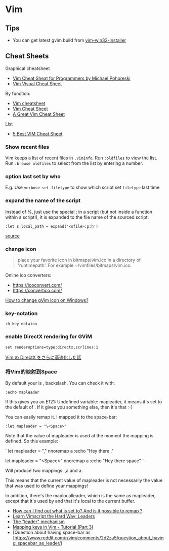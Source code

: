 # Vim

## Tips

* You can get latest gvim build from [vim-win32-installer](https://github.com/vim/vim-win32-installer/)

## Cheat Sheets

Graphical cheatsheet

* [Vim Cheat Sheat for Programmers by Michael Pohoreski](http://michael.peopleofhonoronly.com/vim/)
* [Vim Visual Cheat Sheet](https://hamwaves.com/vim.tutorial/en/index.html)

By function:

* [Vim cheatsheet](https://devhints.io/vim)
* [Vim Cheat Sheet](https://vim.rtorr.com/)
* [A Great Vim Cheat Sheet](http://vimsheet.com/)

List

* [5 Best VIM Cheat Sheet](https://rumorscity.com/2014/08/16/5-best-vim-cheat-sheet/)


### Show recent files

Vim keeps a list of recent files in `.viminfo`. Run `:oldfiles` to view the list. Run `:browse oldfiles` to select from the list by entering a number.

### option last set by who

E.g. Use `verbose set filetype` to show which script set `filetype` last time

### expand the name of the script

Instead of %, just use the special <sfile>; in a script (but not inside a function within a script!), it is expanded to the file name of the sourced script:

`:let s:local_path = expand('<sfile>:p:h')`

[source](https://stackoverflow.com/questions/13976270/get-path-of-current-file-being-sourced)

### change icon

> place your favorite icon in bitmaps/vim.ico in a directory of 'runtimepath'.  For example ~/vimfiles/bitmaps/vim.ico.

Online ico converters:

* https://icoconvert.com/
* https://convertico.com/

[How to change gVim icon on Windows?](https://vi.stackexchange.com/questions/16562/how-to-change-gvim-icon-on-windows)


### key-notation

`:h key-notaion`

### enable DirectX rendering for GViM

```
set renderoptions=type:directx,scrlines:1
```

[Vim の DirectX をさらに高速化した話](https://qiita.com/k-takata/items/9e16212acbc88564fd9f)


### 将Vim的<leader>映射到Space


By default your <leader> is \, backslash. You can check it with:

`:echo mapleader`

If this gives you an E121: Undefined variable: mapleader, it means it's set to the default of \. If it gives you something else, then it's that :-)

You can easily remap it. I mapped it to the space-bar:

`:let mapleader = "\<Space>"`

Note that the value of mapleader is used at the moment the mapping is defined. So this example:

`
let mapleader = ","
nnoremap <Leader>a :echo "Hey there ,"<CR>

let mapleader = "\<Space>"
nnoremap <Leader>a :echo "Hey there space"<CR>
`

Will produce two mappings: ,a and <Space>a.

This means that the current value of mapleader is not necessarily the value that was used to define your mappings!

In addition, there's the maplocalleader, which is the same as mapleader, except that it's used by <LocalLeader> and that it's local to the current buffer.

- [How can I find out what <Leader> is set to? And is it possible to remap <Leader>?](https://vi.stackexchange.com/questions/281/how-can-i-find-out-what-leader-is-set-to-and-is-it-possible-to-remap-leader)
- [Learn Vimscript the Hard Way: Leaders](http://learnvimscriptthehardway.stevelosh.com/chapters/06.html)
- [The "leader" mechanism](https://www.reddit.com/r/vim/wiki/the_leader_mechanism)
- [Mapping keys in Vim - Tutorial (Part 3)](https://vim.fandom.com/wiki/Mapping_keys_in_Vim_-_Tutorial_(Part_3))
- [Question about having space-bar as <leader>]https://www.reddit.com/r/vim/comments/2d2za5/question_about_having_spacebar_as_leader/)

